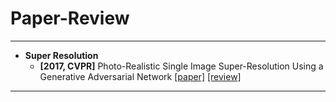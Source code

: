 # Paper-Review
---

- **Super Resolution**
    - **[2017, CVPR]** Photo-Realistic Single Image Super-Resolution Using a Generative Adversarial Network [[paper]]() [[review]]()

---
